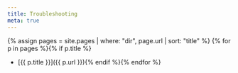 ```yaml
---
title: Troubleshooting
meta: true
---
```



{% assign pages = site.pages | where: "dir", page.url | sort: "title" %} 
{% for p in pages %}{% if p.title %}
  * [{{ p.title }}]({{ p.url }}){% endif %}{% endfor %}
